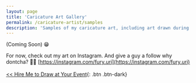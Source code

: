 ```yaml
---
layout: page
title: 'Caricature Art Gallery'
permalink: /caricature-artist/samples
description: 'Samples of my caricature art, including art drawn during live events in Portland, OR and around the world. ='
---
```


(Coming Soon) 😁

For now, check out my art on Instagram. And give a guy a follow why dontcha? 🙏🏽
[https://instagram.com/fury.uri](https://instagram.com/fury.uri)
<br>
<br>
[<< Hire Me to Draw at Your Event](/caricature-artist/){: .btn .btn-dark}